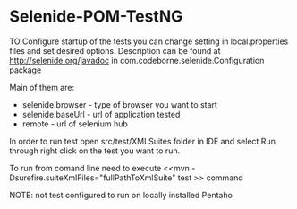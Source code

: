 # Selenide-POM-TestNG

TO Configure startup of the tests you can change setting in local.properties files and set
desired options. Description can be found at http://selenide.org/javadoc in com.codeborne.selenide.Configuration package

Main of them are:
- selenide.browser - type of browser you want to start
- selenide.baseUrl - url of application tested
- remote - url of selenium hub

In order to run test open src/test/XMLSuites folder in IDE and select Run through right click on the test you want to run.

To run from comand line need to execute <<mvn -Dsurefire.suiteXmlFiles="fullPathToXmlSuite" test >> command


NOTE: not test configured to run on locally installed Pentaho


